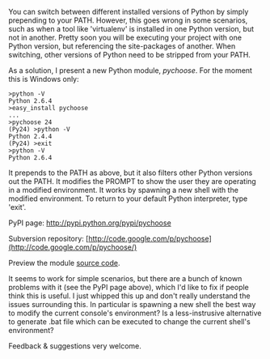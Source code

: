 <!--
.. title: PyChoose: Switch between installed versions of Python
.. slug: pychoose-switch-between-installed-versions-of-python
.. date: 2009-11-11 16:07:10-06:00
.. tags: Python
.. link: 
.. description: 
.. type: text
-->


You can switch between different installed versions of Python by simply
prepending to your PATH. However, this goes wrong in some scenarios,
such as when a tool like 'virtualenv' is installed in one Python
version, but not in another. Pretty soon you will be executing your
project with one Python version, but referencing the site-packages of
another. When switching, other versions of Python need to be stripped
from your PATH.

As a solution, I present a new Python module, *pychoose*. For the moment
this is Windows only:

```text
>python -V
Python 2.6.4
>easy_install pychoose
...
>pychoose 24
(Py24) >python -V
Python 2.4.4
(Py24) >exit
>python -V
Python 2.6.4
```

It prepends to the PATH as above, but it also filters other Python
versions out the PATH. It modifies the PROMPT to show the user they are
operating in a modified environment. It works by spawning a new shell
with the modified environment. To return to your default Python
interpreter, type 'exit'.

PyPI page: <http://pypi.python.org/pypi/pychoose>

Subversion repository:
[http://code.google.com/p/pychoose](http://code.google.com/p/pychoose/)

Preview the module [source
code](http://code.google.com/p/pychoose/source/browse/trunk/pychoose_script.py).

It seems to work for simple scenarios, but there are a bunch of known
problems with it (see the PyPI page above), which I'd like to fix if
people think this is useful. I just whipped this up and don't really
understand the issues surrounding this. In particular is spawning a new
shell the best way to modify the current console's environment? Is a
less-instrusive alternative to generate .bat file which can be executed
to change the current shell's environment?

Feedback & suggestions very welcome.
